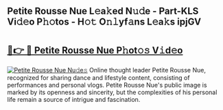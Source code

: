 ## Petite Rousse Nue L𝚎a𝚔ed N𝚞𝚍e - Part-KLS Vi𝚍𝚎o P𝚑𝚘tos - H𝚘𝚝 O𝚗𝚕yf𝚊ns L𝚎a𝚔s ipjGV

# <h2><a href="http://kf3e2v.oniu.top/?m=Petite+Rousse+Nue">🔗👉 🔴 Petite Rousse Nue P𝚑ot𝚘𝚜 V𝚒d𝚎o</a></h2>

[![Petite Rousse Nue Nu𝚍e𝚜](https://i.imgur.com/0qMVB7G.gif)](http://kf3e2v.oniu.top/?m=Petite+Rousse+Nue)
Online thought leader Petite Rousse Nue, recognized for sharing dance and lifestyle content, consisting of performances and personal vlogs. Petite Rousse Nue's public image is marked by its openness and sincerity, but the complexities of his personal life remain a source of intrigue and fascination.  
